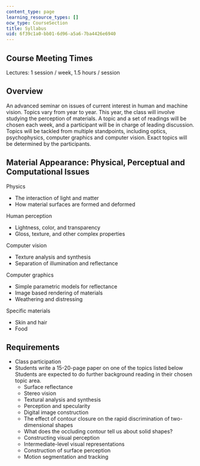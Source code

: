 ```yaml
---
content_type: page
learning_resource_types: []
ocw_type: CourseSection
title: Syllabus
uid: 6f39c1a0-bb01-6d96-a5a6-7ba4426e6940
---
```


Course Meeting Times
--------------------

Lectures: 1 session / week, 1.5 hours / session

Overview
--------

An advanced seminar on issues of current interest in human and machine vision. Topics vary from year to year. This year, the class will involve studying the perception of materials. A topic and a set of readings will be chosen each week, and a participant will be in charge of leading discussion. Topics will be tackled from multiple standpoints, including optics, psychophysics, computer graphics and computer vision. Exact topics will be determined by the participants.

Material Appearance: Physical, Perceptual and Computational Issues
------------------------------------------------------------------

Physics

*   The interaction of light and matter
*   How material surfaces are formed and deformed

Human perception

*   Lightness, color, and transparency
*   Gloss, texture, and other complex properties

Computer vision

*   Texture analysis and synthesis
*   Separation of illumination and reflectance

Computer graphics

*   Simple parametric models for reflectance
*   Image based rendering of materials
*   Weathering and distressing

Specific materials

*   Skin and hair
*   Food

Requirements
------------

*   Class participation
*   Students write a 15-20-page paper on one of the topics listed below Students are expected to do further background reading in their chosen topic area.
    *   Surface reflectance
    *   Stereo vision
    *   Textural analysis and synthesis
    *   Perception and specularity
    *   Digital image construction
    *   The effect of contour closure on the rapid discrimination of two-dimensional shapes
    *   What does the occluding contour tell us about solid shapes?
    *   Constructing visual perception
    *   Intermediate-level visual representations
    *   Construction of surface perception
    *   Motion segmentation and tracking